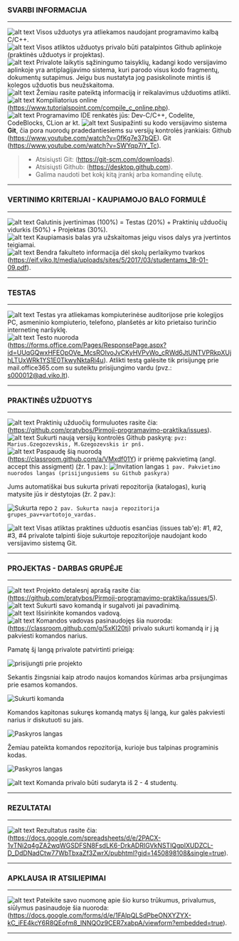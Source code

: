 ### SVARBI INFORMACIJA 
---
![alt text][logo] Visos užduotys yra atliekamos naudojant programavimo kalbą C/C++.  <br/>
![alt text][logo] Visos atliktos užduotys privalo būti patalpintos Github aplinkoje (praktinės užduotys ir projektas). <br/>
![alt text][logo] Privalote laikytis sąžiningumo taisyklių, kadangi kodo versijavimo aplinkoje yra antiplagijavimo sistema, kuri parodo visus kodo fragmentų, dokumentų sutapimus. Jeigu bus nustatyta jog pasiskolinote mintis iš kolegos užduotis bus neužskaitoma. <br/>
![alt text][logo] Žemiau rasite pateiktą informaciją ir reikalavimus užduotims atlikti.  
![alt text][logo] Kompiliatorius online (https://www.tutorialspoint.com/compile_c_online.php).<br/>
![alt text][logo] Programavimo IDE renkatės jūs: Dev-C/C++, Codelite, CodeBlocks, CLion ar kt.
![alt text][logo] Susipažinti su kodo versijavimo sistema **Git**, čia pora nuorodų pradedantiesiems su versijų kontrolės įrankiais:
Github (https://www.youtube.com/watch?v=0fKg7e37bQE). Git (https://www.youtube.com/watch?v=SWYqp7iY_Tc). 
> - Atsisiųsti Git: (https://git-scm.com/downloads).
> - Atsisiųsti Github: (https://desktop.github.com).
> - Galima naudoti bet kokį kitą įrankį arba komandinę eilutę.
---
### VERTINIMO KRITERIJAI - KAUPIAMOJO BALO FORMULĖ 
---
 ![alt text][logo]  Galutinis įvertinimas (100%) = Testas (20%) + Praktinių užduočių vidurkis (50%) + Projektas (30%).\
 ![alt text][logo]  Kaupiamasis balas yra užskaitomas jeigu visos dalys yra įvertintos teigiamai.\
 ![alt text][logo]  Bendra fakulteto informacija dėl skolų perlaikymo tvarkos (https://eif.viko.lt/media/uploads/sites/5/2017/03/studentams_18-01-09.pdf).
 
---
### TESTAS
---
 ![alt text][logo] Testas yra atliekamas kompiuterinėse auditorijose prie kolegijos PC, asmeninio kompiuterio, telefono, planšetės ar kito prietaiso turinčio internetinę naršyklę.\
![alt text][logo] Testo nuoroda (https://forms.office.com/Pages/ResponsePage.aspx?id=UUqGQwxHFEOpOVe_McsROIvoJvCKyHVPvWo_cRWd6JtUNTVPRkpXUjhLTUxWRk1YS1E0TkwyNktaRi4u). Atlikti testą galėsite tik prisijungę prie mail.office365.com su suteiktu prisijungimo vardu (pvz.: s000012@ad.viko.lt).

---
### PRAKTINĖS UŽDUOTYS
---
 ![alt text][logo] Praktinių užduočių formuluotes rasite čia: (https://github.com/pratybos/Pirmoji-programavimo-praktika/issues).<br/>
 ![alt text][logo] Sukurti naują versijų kontrolės Github paskyrą: `pvz: Marius.Gzegozevskis, M.Gzegozevskis ir pnš.`<br/>
 ![alt text][logo] Paspaudę šią nuorodą (https://classroom.github.com/a/VMxdf01Y) ir priėmę pakvietimą (angl. accept this assigment) (žr. 1 pav.):  ![Invitation langas](https://image.ibb.co/ewCorH/invitation.png)
`1 pav. Pakvietimo nuorodos langas (prisijungusiems su Github paskyra)`
 
 Jums automatiškai bus sukurta privati repozitorija (katalogas), kurią matysite jūs ir dėstytojas (žr. 2 pav.):
 
 ![Sukurta repo](https://image.ibb.co/g9DLqc/sukurti_repo.png)
`2 pav. Sukurta nauja repozitorija grupes_pav+vartotojo_vardas.`
 <br/> 
 
 ![alt text][logo] Visas atliktas praktines užduotis esančias (issues tab'e): #1, #2, #3, #4 privalote talpinti šioje sukurtoje repozitorijoje naudojant kodo versijavimo sistemą Git.
 
---
### PROJEKTAS - DARBAS GRUPĖJE
---
 ![alt text][logo] Projekto detalesnį aprašą rasite čia: (https://github.com/pratybos/Pirmoji-programavimo-praktika/issues/5).<br/>
 ![alt text][logo] Sukurti savo komandą ir sugalvoti jai pavadinimą. <br/>
 ![alt text][logo] Išsirinkite komandos vadovą.\
 ![alt text][logo] Komandos vadovas pasinaudojęs šia nuoroda: (https://classroom.github.com/g/5xKI20tj) privalo sukurti komandą ir į ją pakviesti komandos narius.
 
 Pamatę šį langą privalote patvirtinti prieigą:
 
 ![prisijungti prie projekto](https://image.ibb.co/i4ueGH/prie_projekto.png)<br/>
 
 Sekantis žingsniai kaip atrodo naujos komandos kūrimas arba prsijungimas prie esamos komandos.
 
 ![Sukurti komanda](https://image.ibb.co/eNfKGH/projektas.png)
 
 Komandos kapitonas sukuręs komandą matys šį langą, kur galės pakviesti narius ir diskutuoti su jais.<br/>
 
 ![Paskyros langas](https://image.ibb.co/gfNYbH/team_kaip_atrodo.png)
 
 Žemiau pateikta komandos repozitorija, kurioje bus talpinas programinis kodas.
 
 ![Paskyros langas](https://image.ibb.co/ccWtbH/pratybos_praktika.png)
 
 ![alt text][logo] Komanda privalo būti sudaryta iš 2 - 4 studentų.
 
 
---
### REZULTATAI
---

 ![alt text][logo] Rezultatus rasite čia: (https://docs.google.com/spreadsheets/d/e/2PACX-1vTNi2q4gZA2wqWGSDFSN8FsdLK6-DrkADRIGVkNSTlQgpIXUDZCL-D_DdDNadCtw77WbTbxaZf3ZwrX/pubhtml?gid=1450898108&single=true).

---
### APKLAUSA IR ATSILIEPIMAI 
---
 ![alt text][logo] Pateikite savo nuomonę apie šio kurso trūkumus, privalumus, siūlymus pasinaudoje šia nuoroda: (https://docs.google.com/forms/d/e/1FAIpQLSdPbeONXYZYX-kC_iFE4kcY6R8QEofm8_INNQOz9CER7xabpA/viewform?embedded=true).

---

[logo]: https://github.com/eif-courses/Duomenu-strukturos-ir-algoritmai/blob/master/list%20item.png "list item rectangle"
